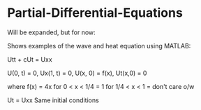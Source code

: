 # Partial-Differential-Equations

Will be expanded, but for now:

Shows examples of the wave and heat equation using MATLAB: 

Utt + cUt = Uxx

U(0, t) = 0, Ux(1, t) = 0, U(x, 0) = f(x), Ut(x,0) = 0

where f(x) = 4x for 0 < x < 1/4
           = 1 for 1/4 < x < 1
           = don't care o/w

Ut = Uxx 
Same initial conditions
